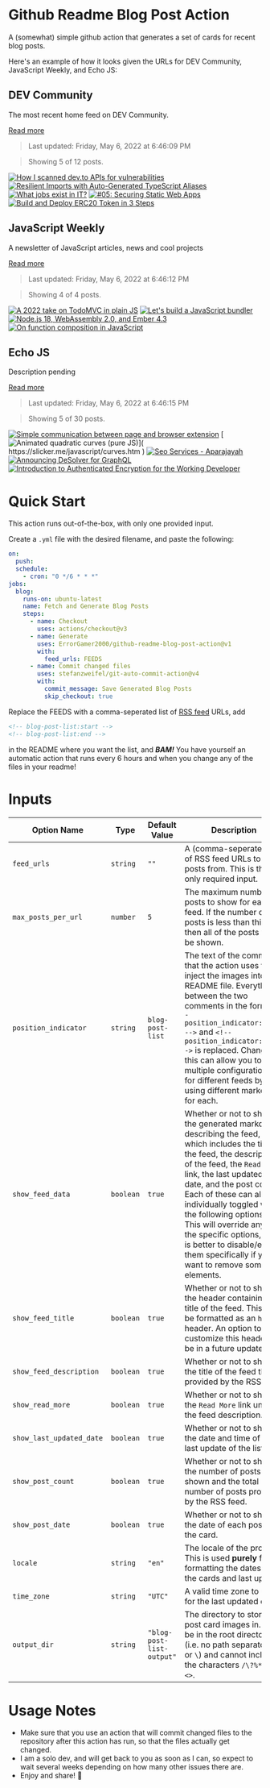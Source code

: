 # Github Readme Blog Post Action

A (somewhat) simple github action that generates a set of cards for recent blog posts.

Here's an example of how it looks given the URLs for DEV Community, JavaScript Weekly, and Echo JS:

<!-- post-list:start -->
## DEV Community

The most recent home feed on DEV Community.

[Read more](https://dev.to)
> Last updated: Friday, May 6, 2022 at 6:46:09 PM

> Showing 5 of 12 posts.

[![How I scanned dev.to APIs for vulnerabilities](https://raw.githubusercontent.com/ErrorGamer2000/github-readme-blog-post-action/main/generated_files/DEV_Community/How_I_scanned_dev.to_APIs_for_vulnerabilities.svg)](https://dev.to/intesar/how-i-scanned-devto-apis-for-vulnerabilities-7jj)
[![Resilient Imports with Auto-Generated TypeScript Aliases](https://raw.githubusercontent.com/ErrorGamer2000/github-readme-blog-post-action/main/generated_files/DEV_Community/Resilient_Imports_with_Auto-Generated_TypeScript_Aliases.svg)](https://dev.to/zachbryant/resilient-imports-with-auto-generated-typescript-aliases-59go)
[![What jobs exist in IT?](https://raw.githubusercontent.com/ErrorGamer2000/github-readme-blog-post-action/main/generated_files/DEV_Community/What_jobs_exist_in_IT_.svg)](https://dev.to/ben/what-jobs-exist-in-it-m0e)
[![#05: Securing Static Web Apps](https://raw.githubusercontent.com/ErrorGamer2000/github-readme-blog-post-action/main/generated_files/DEV_Community/_05__Securing_Static_Web_Apps.svg)](https://dev.to/azure/05-securing-static-web-apps-5fe3)
[![Build and Deploy ERC20 Token in 3 Steps](https://raw.githubusercontent.com/ErrorGamer2000/github-readme-blog-post-action/main/generated_files/DEV_Community/Build_and_Deploy_ERC20_Token_in_3_Steps.svg)](https://dev.to/olanetsoft/build-and-deploy-erc20-token-in-3-steps-1a8n)


## JavaScript Weekly

A newsletter of JavaScript articles, news and cool projects

[Read more](https://javascriptweekly.com/)
> Last updated: Friday, May 6, 2022 at 6:46:12 PM

> Showing 4 of 4 posts.

[![A 2022 take on TodoMVC in plain JS](https://raw.githubusercontent.com/ErrorGamer2000/github-readme-blog-post-action/main/generated_files/JavaScript_Weekly/A_2022_take_on_TodoMVC_in_plain_JS.svg)](https://javascriptweekly.com/issues/588)
[![Let's build a JavaScript bundler](https://raw.githubusercontent.com/ErrorGamer2000/github-readme-blog-post-action/main/generated_files/JavaScript_Weekly/Let's_build_a_JavaScript_bundler.svg)](https://javascriptweekly.com/issues/587)
[![Node.js 18, WebAssembly 2.0, and Ember 4.3](https://raw.githubusercontent.com/ErrorGamer2000/github-readme-blog-post-action/main/generated_files/JavaScript_Weekly/Node.js_18__WebAssembly_2.0__and_Ember_4.3.svg)](https://javascriptweekly.com/issues/586)
[![On function composition in JavaScript](https://raw.githubusercontent.com/ErrorGamer2000/github-readme-blog-post-action/main/generated_files/JavaScript_Weekly/On_function_composition_in_JavaScript.svg)](https://javascriptweekly.com/issues/585)


## Echo JS

Description pending

[Read more](
http://www.echojs.com
)
> Last updated: Friday, May 6, 2022 at 6:46:15 PM

> Showing 5 of 30 posts.

[![Simple communication between page and browser extension](https://raw.githubusercontent.com/ErrorGamer2000/github-readme-blog-post-action/main/generated_files/_Echo_JS_/Simple_communication_between_page_and_browser_extension.svg)](https://dev.to/przemyslawjanpietrzak/simple-communication-between-page-and-browser-extension-1knf)
[![
Animated quadratic curves (pure JS)
](https://raw.githubusercontent.com/ErrorGamer2000/github-readme-blog-post-action/main/generated_files/_Echo_JS_/_Animated_quadratic_curves_(pure_JS)_.svg)](
https://slicker.me/javascript/curves.htm
)
[![
Seo Services - Aparajayah
](https://raw.githubusercontent.com/ErrorGamer2000/github-readme-blog-post-action/main/generated_files/_Echo_JS_/_Seo_Services_-_Aparajayah_.svg)](
https://www.aparajayah.com/internet-marketing/search-engine-optimization
)
[![Announcing DeSolver for GraphQL](https://raw.githubusercontent.com/ErrorGamer2000/github-readme-blog-post-action/main/generated_files/_Echo_JS_/Announcing_DeSolver_for_GraphQL.svg)](https://medium.com/@miakangnyc/announcing-desolver-for-graphql-697b4f893025)
[![Introduction to Authenticated Encryption for the Working Developer](https://raw.githubusercontent.com/ErrorGamer2000/github-readme-blog-post-action/main/generated_files/_Echo_JS_/Introduction_to_Authenticated_Encryption_for_the_Working_Developer.svg)](https://www.geekabyte.io/2022/05/introduction-to-authenticated.html)


<!-- post-list:end -->

# Quick Start

This action runs out-of-the-box, with only one provided input.

Create a `.yml` file with the desired filename, and paste the following:

```yml
on:
  push:
  schedule:
    - cron: "0 */6 * * *"
jobs:
  blog:
    runs-on: ubuntu-latest
    name: Fetch and Generate Blog Posts
    steps:
      - name: Checkout
        uses: actions/checkout@v3
      - name: Generate
        uses: ErrorGamer2000/github-readme-blog-post-action@v1
        with:
          feed_urls: FEEDS
      - name: Commit changed files
        uses: stefanzweifel/git-auto-commit-action@v4
        with:
          commit_message: Save Generated Blog Posts
          skip_checkout: true
```

Replace the FEEDS with a comma-seperated list of [RSS feed](https://rss.com/blog/how-do-rss-feeds-work/) URLs, add

```md
<!-- blog-post-list:start -->
<!-- blog-post-list:end -->
```

in the README where you want the list, and **_BAM!_** You have yourself an automatic action that runs every 6 hours and when you change any of the files in your readme!

# Inputs

<table>
  <thead>
    <tr>
      <th>Option Name</th>
      <th>Type</th>
      <th>Default Value</th>
      <th>Description</th>
    </tr>
  </thead>
  <tbody>
    <tr>
      <td><code>feed_urls</code></td>
      <td><code>string</code></td>
      <td><code>""</code></td>
      <td>A (comma-seperated) list of RSS feed URLs to load posts from. This is the only required input.</td>
    </tr>
    <tr>
      <td><code>max_posts_per_url</code></td>
      <td><code>number</code></td>
      <td><code>5</code></td>
      <td>The maximum number of posts to show for each feed. If the number of posts is less than this, then all of the posts will be shown.</td>
    </tr>
    <tr>
      <td><code>position_indicator</code></td>
      <td><code>string</code></td>
      <td><code>blog-post-list</code></td>
      <td>The text of the comments that the action uses to inject the images into the README file. Everything between the two comments in the form <code>&lt;!-- position_indicator:start --&gt;</code> and <code>&lt;!-- position_indicator:end --&gt;</code> is replaced. Changing this can allow you to use multiple configurations for different feeds by using different markers for each.</td>
    </tr>
    <tr>
      <td><code>show_feed_data</code></td>
      <td><code>boolean</code></td>
      <td><code>true</code></td>
      <td>Whether or not to show the generated markdown describing the feed, which includes the title of the feed, the description of the feed, the <code>Read More</code> link, the last updated date, and the post count. Each of these can also be individually toggled with the following options. This will override any of the specific options, so it is better to disable/enable them specifically if you want to remove some elements.</td>
    </tr>
    <tr>
      <td><code>show_feed_title</code></td>
      <td><code>boolean</code></td>
      <td><code>true</code></td>
      <td>Whether or not to show the header containing the title of the feed. This will be formatted as an <code>h2</code> header. An option to customize this header will be in a future update.</td>
    </tr>
    <tr>
      <td><code>show_feed_description</code></td>
      <td><code>boolean</code></td>
      <td><code>true</code></td>
      <td>Whether or not to show the title of the feed that is provided by the RSS feed.</td>
    </tr>
    <tr>
      <td><code>show_read_more</code></td>
      <td><code>boolean</code></td>
      <td><code>true</code></td>
      <td>Whether or not to show the <code>Read More</code> link under the feed description.</td>
    </tr>
    <tr>
      <td><code>show_last_updated_date</code></td>
      <td><code>boolean</code></td>
      <td><code>true</code></td>
      <td>Whether or not to show the date and time of the last update of the list.</td>
    </tr>
    <tr>
      <td><code>show_post_count</code></td>
      <td><code>boolean</code></td>
      <td><code>true</code></td>
      <td>Whether or not to show the number of posts shown and the total number of posts provided by the RSS feed.</td>
    </tr>
    <tr>
      <td><code>show_post_date</code></td>
      <td><code>boolean</code></td>
      <td><code>true</code></td>
      <td>Whether or not to show the date of each post on the card.</td>
    </tr>
    <tr>
      <td><code>locale</code></td>
      <td><code>string</code></td>
      <td><code>"en"</code></td>
      <td>The locale of the project. This is used <strong>purely</strong> for formatting the dates of the cards and last update.</td>
    </tr>
    <tr>
      <td><code>time_zone</code></td>
      <td><code>string</code></td>
      <td><code>"UTC"</code></td>
      <td>A valid time zone to use for the last updated date.</td>
    </tr>
    <tr>
      <td><code>output_dir</code></td>
      <td><code>string</code></td>
      <td><code>"blog-post-list-output"</code></td>
      <td>The directory to store the post card images in. Must be in the root directory (i.e. no path separators <code>/</code> or <code>\</code>) and cannot include the characters <code>/\?%*:|"&lt;&gt;</code>.</td>
    </tr>
<!--
    <tr>
      <td><code></code></td>
      <td><cde></cde></td>
      <td><code></code></td>
      <td></td>
    </tr>
-->
  </tbody>
</table>

# Usage Notes

- Make sure that you use an action that will commit changed files to the repository after this action has run, so that the files actually get changed.
- I am a solo dev, and will get back to you as soon as I can, so expect to wait several weeks depending on how many other issues there are.
- Enjoy and share! 🤗
